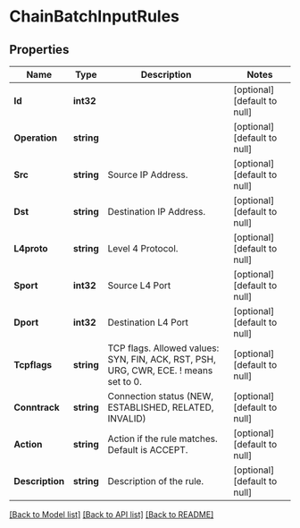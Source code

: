 # ChainBatchInputRules

## Properties
Name | Type | Description | Notes
------------ | ------------- | ------------- | -------------
**Id** | **int32** |  | [optional] [default to null]
**Operation** | **string** |  | [optional] [default to null]
**Src** | **string** | Source IP Address. | [optional] [default to null]
**Dst** | **string** | Destination IP Address. | [optional] [default to null]
**L4proto** | **string** | Level 4 Protocol. | [optional] [default to null]
**Sport** | **int32** | Source L4 Port | [optional] [default to null]
**Dport** | **int32** | Destination L4 Port | [optional] [default to null]
**Tcpflags** | **string** | TCP flags. Allowed values: SYN, FIN, ACK, RST, PSH, URG, CWR, ECE. ! means set to 0. | [optional] [default to null]
**Conntrack** | **string** | Connection status (NEW, ESTABLISHED, RELATED, INVALID) | [optional] [default to null]
**Action** | **string** | Action if the rule matches. Default is ACCEPT. | [optional] [default to null]
**Description** | **string** | Description of the rule. | [optional] [default to null]

[[Back to Model list]](../README.md#documentation-for-models) [[Back to API list]](../README.md#documentation-for-api-endpoints) [[Back to README]](../README.md)


